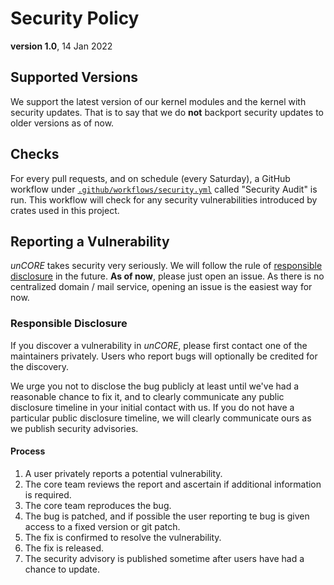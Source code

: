 # Security Policy

**version 1.0**, 14 Jan 2022

## Supported Versions

We support the latest version of our kernel modules and the kernel with security updates. That is to say that we do **not** backport security updates to older versions as of now.

## Checks

For every pull requests, and on schedule (every Saturday), a GitHub workflow under [`.github/workflows/security.yml`][code::security-workflow] called "Security Audit" is run. This workflow will check for any security vulnerabilities introduced by crates used in this project.

## Reporting a Vulnerability

_unCORE_ takes security very seriously. We will follow the rule of [responsible disclosure] in the future. **As of now**, please just open an issue. As there is no centralized domain / mail service, opening an issue is the easiest way for now.

### Responsible Disclosure

If you discover a vulnerability in _unCORE_, please first contact one of the maintainers privately. Users who report bugs will optionally be credited for the discovery.

We urge you not to disclose the bug publicly at least until we've had a reasonable chance to fix it, and to clearly communicate any public disclosure timeline in your initial contact with us. If you do not have a particular public disclosure timeline, we will clearly communicate ours as we publish security advisories.

#### Process

1. A user privately reports a potential vulnerability.
2. The core team reviews the report and ascertain if additional information is required.
3. The core team reproduces the bug.
4. The bug is patched, and if possible the user reporting te bug is given access to a fixed version or git patch.
5. The fix is confirmed to resolve the vulnerability.
6. The fix is released.
7. The security advisory is published sometime after users have had a chance to update.

[//]: # (Links)

[code::security-workflow]: https://github.com/georglauterbach/uncore/blob/master/.github/workflows/security.yml
[responsible disclosure]: https://en.wikipedia.org/wiki/Responsible_disclosure
